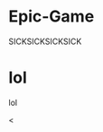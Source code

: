 # Epic-Game 
SICKSICKSICKSICK
<!DOCTYPE html>
<html>
<head>
<title>Page Title</title>
</head>
<body>

<h1>lol</h1>
<p>lol</p>

</body>
<
